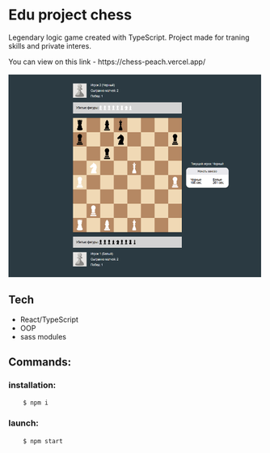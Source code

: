 # Edu project chess

Legendary logic game created with TypeScript.
Project made for traning skills and private interes.

<div>
  You can view on this link - https://chess-peach.vercel.app/
</div>

<br />

<img src="./public/test_game.png" width="500" height="400" title="hover text">

## Tech 
  - React/TypeScript
  - OOP
  - sass modules


## Commands:
### installation: 
```
    $ npm i
```

### launch: 
```
    $ npm start
``` 

